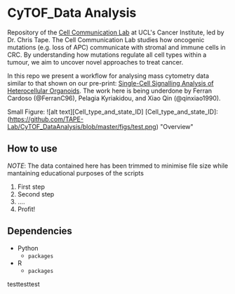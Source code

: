 CyTOF_Data Analysis
============
Repository of the [Cell Communication Lab](http://tape-lab.com/) at UCL's Cancer Institute, led by Dr. Chris Tape.
The Cell Communication Lab studies how oncogenic mutations (e.g. loss of APC) communicate with stromal and immune cells in CRC. By understanding how mutations regulate all cell types within a tumour, we aim to uncover novel approaches to treat cancer. 

In this repo we present a workflow for analysing mass cytometry data similar to that shown on our pre-print: [Single-Cell Signalling Analysis of Heterocellular Organoids](https://www.biorxiv.org/content/10.1101/659896v1).
The work here is being underdone by Ferran Cardoso (@FerranC96), Pelagia Kyriakidou, and Xiao Qin (@qinxiao1990).

Small Figure:
![alt text][Cell_type_and_state_ID]
[Cell_type_and_state_ID]: (https://github.com/TAPE-Lab/CyTOF_DataAnalysis/blob/master/figs/test.png) "Overview"

## How to use
*NOTE*: The data contained here has been trimmed to minimise file size while mantaining educational purposes of the scripts

1. First step
2. Second step
3. ....
4. Profit!

## Dependencies
* Python
    * `packages`
* R
    * `packages`

testtesttest